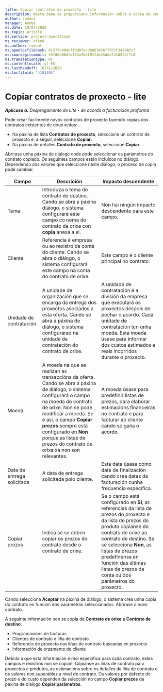 ```yaml
---
title: Copiar contratos de proxecto - lite
description: Neste tema se proporciona información sobre a copia de contratos de proxecto en Project Operations.
author: rumant
manager: Annbe
ms.date: 10/07/2020
ms.topic: article
ms.service: project-operations
ms.reviewer: kfend
ms.author: rumant
ms.openlocfilehash: 4137fc400c7fdd8fecd9d8349bf7f57f3470b51f
ms.sourcegitcommit: f6f86e80dfef15a7b5f9174b55dddf410522f7c8
ms.translationtype: HT
ms.contentlocale: gl-ES
ms.lasthandoff: 10/31/2020
ms.locfileid: "4181405"
---
```

# <a name="copy-project-contracts---lite"></a>Copiar contratos de proxecto - lite

_**Aplícase a:** Despregamento de Lite - de acordo a facturación proforma_

Pode crear facilmente novos contratos de proxecto facendo copias dos contratos existentes de dous xeitos: 

  - Na páxina de lista **Contratos de proxecto**, seleccione un contrato de proxecto e, a seguir, seleccione **Copiar**.
  - Na páxina de detalles **Contrato de proxecto**, seleccione **Copiar**.

Abrirase unha páxina de diálogo onde pode seleccionar os parámetros do contrato copiado. Os seguintes campos están incluídos no diálogo. Dependendo dos valores que seleccione neste diálogo, o proceso de copia pode cambiar.

| **Campo** | **Descrición** | **Impacto descendente** |
| --- | --- | --- |
| Tema | Introduza o tema do contrato de destino. Cando se abra a páxina diálogo, o sistema configurará este campo co nome do contrato de orixe con **copia** anexa a el. | Non hai ningún impacto descendente para este campo. |
| Cliente | Referencia á empresa ou ao rexistro da conta do cliente. Cando se abra o diálogo, o sistema configurará este campo na conta do contrato de orixe. | Este campo é o cliente principal no contrato. |
| Unidade de contratación | A unidade de organización que se encarga da entrega dos proxectos asociados a esta oferta. Cando se abra a páxina de diálogo, o sistema configurarao na unidade de contratación do contrato de orixe. | A unidade de contratación é a división da empresa que executará os proxectos despois de pechar o acordo. Cada unidade de contratación ten unha moeda. Esta moeda úsase para informar dos custos estimados e reais incorridos durante o proxecto. |
| Moeda | A moeda na que se realizan as transaccións da oferta. Cando se abra a páxina de diálogo, o sistema configurará o campo na moeda do contrato de orixe. Non se pode modificar a moeda. Se é así, o campo **Copiar prezos** sempre está configurado en **Non** porque as listas de prezos do contrato de orixe xa non son relevantes. | A moeda úsase para predefinir listas de prezos, para elaborar estimacións financeiras no contrato e para facturar ao cliente cando se gaña o acordo. |
| Data de entrega solicitada | A data de entrega solicitada polo cliente. | Esta data úsase como data de finalización cando crea datas de facturación cunha frecuencia específica. |
| Copiar prezos | Indica se se deben copiar os prezos do contrato desde o contrato de orixe. | Se o campo está configurado en **Si**, as referencias da lista de prezos do proxecto e da lista de prezos do produto cópianse do contrato de orixe ao contrato de destino. Se se selecciona **Non**, as listas de prezos predefínense en función das últimas listas de prezos da conta ou dos parámetros do proxecto. |

Cando selecciona **Aceptar** na páxina de diálogo, o sistema crea unha copia do contrato en función dos parámetros seleccionados. Abrirase o novo contrato.

A seguinte información non se copia de **Contrato de orixe** a **Contrato de destino**:

  - Programacións de facturas
  - Clientes de contrato e liña de contrato
  - Referencia de proxecto nas liñas de contrato baseadas en proxecto
  - Información de orzamento de cliente

Debido a que esta información é moi específica para cada contrato, estes campos e rexistros non se copian. Cópianse as liñas de contrato para proxectos e produtos, as estimacións sobre os detalles da liña de contrato e os valores non superables a nivel de contrato. Os valores por defecto do prezo e do custo dependen da selección no campo **Copiar prezos** da páxina de diálogo **Copiar parámetros**.
